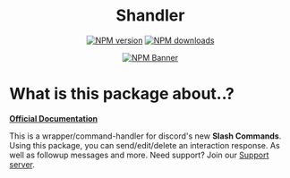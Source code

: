 <div align="center">
  <h1>Shandler</h1>
  <p>
    <a href="https://www.npmjs.com/package/shandler"><img src="https://img.shields.io/npm/v/shandler?maxAge=3600" alt="NPM version" /></a>
    <a href="https://www.npmjs.com/package/shandler"><img src="https://img.shields.io/npm/dt/shandler?maxAge=3600" alt="NPM downloads" /></a>
  </p>
  <p>
    <a href="https://www.npmjs.com/package/shandler"><img src="https://nodei.co/npm/shandler.png?compact=true" alt="NPM Banner"></a>
  </p>
</div>

# What is this package about..?

**[Official Documentation](https://shandler.js.org/)**

This is a wrapper/command-handler for discord's new **Slash Commands**. Using this package, you can send/edit/delete an interaction response. As well as followup messages and more.
Need support? Join our [Support server](https://discord.gg/tMWmEJFq4m).
